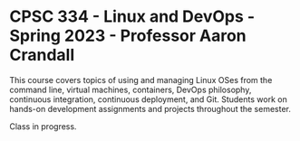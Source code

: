 # CPSC 334 - Linux and DevOps - Spring 2023 - Professor Aaron Crandall

This course covers topics of using and managing Linux OSes from the command line, 
virtual machines, containers, DevOps philosophy, continuous integration, continuous deployment, 
and Git. Students work on hands-on development assignments and projects throughout the semester.

Class in progress.